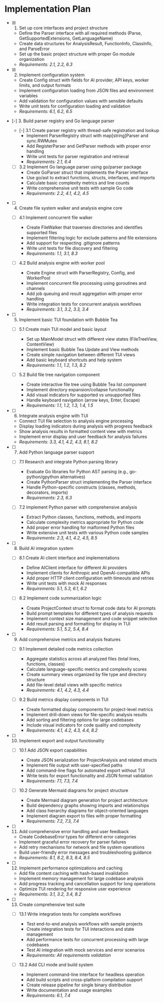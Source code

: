 # Implementation Plan

- [x] 1. Set up core interfaces and project structure
  - Define the Parser interface with all required methods (Parse, GetSupportedExtensions, GetLanguageName)
  - Create data structures for AnalysisResult, FunctionInfo, ClassInfo, and ParseError
  - Set up the basic project structure with proper Go module organization
  - _Requirements: 2.1, 2.2, 6.3_

- [x] 2. Implement configuration system
  - Create Config struct with fields for AI provider, API keys, worker limits, and output formats
  - Implement configuration loading from JSON files and environment variables
  - Add validation for configuration values with sensible defaults
  - Write unit tests for configuration loading and validation
  - _Requirements: 6.1, 6.2, 6.5_

- [-] 3. Build parser registry and Go language parser
  - [-] 3.1 Create parser registry with thread-safe registration and lookup
    - Implement ParserRegistry struct with map[string]Parser and sync.RWMutex
    - Add RegisterParser and GetParser methods with proper error handling
    - Write unit tests for parser registration and retrieval
    - _Requirements: 2.1, 6.4_

  - [ ] 3.2 Implement Go language parser using go/parser package
    - Create GoParser struct that implements the Parser interface
    - Use go/ast to extract functions, structs, interfaces, and imports
    - Calculate basic complexity metrics and line counts
    - Write comprehensive unit tests with sample Go code
    - _Requirements: 2.2, 4.1, 4.2, 4.5_

- [ ] 4. Create file system walker and analysis engine core
  - [ ] 4.1 Implement concurrent file walker
    - Create FileWalker that traverses directories and identifies supported files
    - Implement filtering logic for exclude patterns and file extensions
    - Add support for respecting .gitignore patterns
    - Write unit tests for file discovery and filtering
    - _Requirements: 1.1, 3.1, 8.3_

  - [ ] 4.2 Build analysis engine with worker pool
    - Create Engine struct with ParserRegistry, Config, and WorkerPool
    - Implement concurrent file processing using goroutines and channels
    - Add job queuing and result aggregation with proper error handling
    - Write integration tests for concurrent analysis workflows
    - _Requirements: 3.1, 3.2, 3.3, 3.4_

- [ ] 5. Implement basic TUI foundation with Bubble Tea
  - [ ] 5.1 Create main TUI model and basic layout
    - Set up MainModel struct with different view states (FileTreeView, ContentView)
    - Implement basic Bubble Tea Update and View methods
    - Create simple navigation between different TUI views
    - Add basic keyboard shortcuts and help system
    - _Requirements: 1.1, 1.2, 1.3, 8.2_

  - [ ] 5.2 Build file tree navigation component
    - Create interactive file tree using Bubble Tea list component
    - Implement directory expansion/collapse functionality
    - Add visual indicators for supported vs unsupported files
    - Handle keyboard navigation (arrow keys, Enter, Escape)
    - _Requirements: 1.1, 1.2, 1.3, 1.4, 1.5_

- [ ] 6. Integrate analysis engine with TUI
  - Connect TUI file selection to analysis engine processing
  - Display loading indicators during analysis with progress feedback
  - Show analysis results in formatted content view with metrics
  - Implement error display and user feedback for analysis failures
  - _Requirements: 3.3, 4.1, 4.2, 4.3, 8.1, 8.2_

- [ ] 7. Add Python language parser support
  - [ ] 7.1 Research and integrate Python parsing library
    - Evaluate Go libraries for Python AST parsing (e.g., go-python/gpython alternatives)
    - Create PythonParser struct implementing the Parser interface
    - Handle Python-specific constructs (classes, methods, decorators, imports)
    - _Requirements: 2.3, 6.3_

  - [ ] 7.2 Implement Python parser with comprehensive analysis
    - Extract Python classes, functions, methods, and imports
    - Calculate complexity metrics appropriate for Python code
    - Add proper error handling for malformed Python files
    - Write extensive unit tests with various Python code samples
    - _Requirements: 2.3, 4.1, 4.2, 4.5, 8.5_

- [ ] 8. Build AI integration system
  - [ ] 8.1 Create AI client interface and implementations
    - Define AIClient interface for different AI providers
    - Implement clients for Anthropic and OpenAI-compatible APIs
    - Add proper HTTP client configuration with timeouts and retries
    - Write unit tests with mock AI responses
    - _Requirements: 5.1, 5.3, 6.1, 6.2_

  - [ ] 8.2 Implement code summarization logic
    - Create ProjectContext struct to format code data for AI prompts
    - Build prompt templates for different types of analysis requests
    - Implement context size management and code snippet selection
    - Add result parsing and formatting for display in TUI
    - _Requirements: 5.1, 5.2, 5.4, 8.4_

- [ ] 9. Add comprehensive metrics and analysis features
  - [ ] 9.1 Implement detailed code metrics collection
    - Aggregate statistics across all analyzed files (total lines, functions, classes)
    - Calculate language-specific metrics and complexity scores
    - Create summary views organized by file type and directory structure
    - Add file-level detail views with specific metrics
    - _Requirements: 4.1, 4.2, 4.3, 4.4_

  - [ ] 9.2 Build metrics display components in TUI
    - Create formatted display components for project-level metrics
    - Implement drill-down views for file-specific analysis results
    - Add sorting and filtering options for large codebases
    - Include visual indicators for code quality and complexity
    - _Requirements: 4.1, 4.2, 4.3, 4.4, 8.2_

- [ ] 10. Implement export and output functionality
  - [ ] 10.1 Add JSON export capabilities
    - Create JSON serialization for ProjectAnalysis and related structs
    - Implement file output with user-specified paths
    - Add command-line flags for automated export without TUI
    - Write tests for export functionality and JSON format validation
    - _Requirements: 7.1, 7.3, 7.4_

  - [ ] 10.2 Generate Mermaid diagrams for project structure
    - Create Mermaid diagram generation for project architecture
    - Build dependency graphs showing imports and relationships
    - Add class hierarchy diagrams for object-oriented languages
    - Implement diagram export to files with proper formatting
    - _Requirements: 7.2, 7.3, 7.4_

- [ ] 11. Add comprehensive error handling and user feedback
  - Create CodebaseError types for different error categories
  - Implement graceful error recovery for parser failures
  - Add retry mechanisms for network and file system operations
  - Build user-friendly error messages and troubleshooting guidance
  - _Requirements: 8.1, 8.2, 8.3, 8.4, 8.5_

- [ ] 12. Implement performance optimizations and caching
  - Add file content caching with hash-based invalidation
  - Implement memory management for large codebase analysis
  - Add progress tracking and cancellation support for long operations
  - Optimize TUI rendering for responsive user experience
  - _Requirements: 3.1, 3.2, 3.4, 8.2_

- [ ] 13. Create comprehensive test suite
  - [ ] 13.1 Write integration tests for complete workflows
    - Test end-to-end analysis workflows with sample projects
    - Create integration tests for TUI interactions and state management
    - Add performance tests for concurrent processing with large codebases
    - Test AI integration with mock services and error scenarios
    - _Requirements: All requirements validation_

  - [ ] 13.2 Add CLI mode and build system
    - Implement command-line interface for headless operation
    - Add build scripts and cross-platform compilation support
    - Create release pipeline for single binary distribution
    - Write documentation and usage examples
    - _Requirements: 6.1, 7.4_